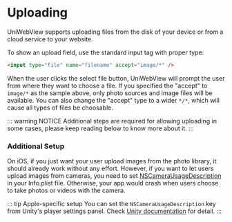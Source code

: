 # Uploading

UniWebView supports uploading files from the disk of your device or from a cloud service to your website.

To show an upload field, use the standard input tag with proper type:

```html
<input type="file" name="filename" accept="image/*" />
```

When the user clicks the select file button, UniWebView will prompt the user from where they want to choose a file.
If you specified the "accept" to `image/*` as the sample above, only photo sources and image files will be available.
You can also change the "accept" type to a wider `*/*`, which will cause all types of files be choosable.

::: warning NOTICE
Additional steps are required for allowing uploading in some cases, please keep reading below to know more about it.
:::

### Additional Setup

On iOS, if you just want your user upload images from the photo library, it should already work without any effort. However, if you want to let users upload images from cameras, you need to set [NSCameraUsageDescription](https://developer.apple.com/library/content/documentation/General/Reference/InfoPlistKeyReference/Articles/CocoaKeys.html#//apple_ref/doc/uid/TP40009251-SW24) in your Info.plist file. Otherwise, your app would crash when users choose to take photos or videos with the camera.

::: tip Apple-specific setup
You can set the `NSCameraUsageDescription` key from Unity's player settings panel. Check [Unity documentation](https://docs.unity3d.com/Manual/PlayerSettingsiOS-Other.html#Config-Apple) for detail.
:::
